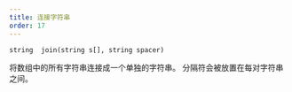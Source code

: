 ```yaml
---
title: 连接字符串
order: 17
---
```

`string  join(string s[], string spacer)`

将数组中的所有字符串连接成一个单独的字符串。
分隔符会被放置在每对字符串之间。